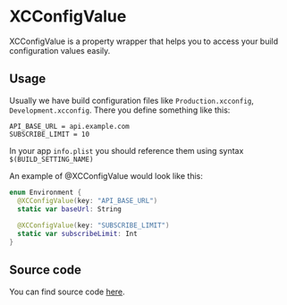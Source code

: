 # XCConfigValue

XCConfigValue is a property wrapper that helps you to access your build configuration values easily.

## Usage
Usually we have build configuration files like `Production.xcconfig`, `Development.xcconfig`. There you define something like this:

```xcconfig
API_BASE_URL = api.example.com
SUBSCRIBE_LIMIT = 10
```

In your app `info.plist` you should reference them using syntax `$(BUILD_SETTING_NAME)`

An example of @XCConfigValue would look like this:

```swift
enum Environment {
  @XCConfigValue(key: "API_BASE_URL")
  static var baseUrl: String
  
  @XCConfigValue(key: "SUBSCRIBE_LIMIT")
  static var subscribeLimit: Int
}
```

## Source code
You can find source code [here](/Sources/Utilities/PropertyWrapper/XCConfigValue.swift).
